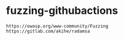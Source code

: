 # fuzzing-githubactions

~~~~
https://owasp.org/www-community/Fuzzing
https://gitlab.com/akihe/radamsa
~~~~
